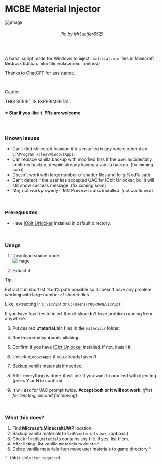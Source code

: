 # MCBE Material Injector

![image](https://github.com/user-attachments/assets/8e0d0846-3ee0-47d2-a490-4acf925c8518)

<h6 align="center">Pic by MrLucifer6529</h6>
<br>

A batch script made for Windows to inject `.material.bin` files in Minecraft Bedrock Edition. (aka file replacement method)  

Thanks to [ChatGPT](https://chatgpt.com) for assistance.

<br>

> [!CAUTION]
> THIS SCRIPT IS EXPERIMENTAL.

#### ⭐️ Star if you like it. PRs are welcome.

<br>

### Known issues
* Can't find Minecraft location if it's installed in any where other than `C:\Program Files\WindowsApps`.
* Can replace vanilla backup with modified files if the user accidentally confirms backup, despite already having a vanilla backup. (fix coming soon)
* Doesn't work with large number of shader files and long %cd% path.
* Can't detect if the user has accepted UAC for IObit Unlocker, but it will still show success message. (fix coming soon)
* May not work properly if MC Preview is also installed. (not confirmed)

<br>

### Prerequisites
* Have [IObit Unlocker](https://www.iobit.com/en/iobit-unlocker.php) installed in default directory.

<br>

### Usage
1. Download source code.  
![image](https://github.com/user-attachments/assets/4422464e-26a3-4068-993e-adc76817ca9c)

2. Extract it.

> [!TIP]
> Extract it in shortest %cd% path possible so it doesn't have any problem working with large number of shader files.  
>
> Like, extracting in `C:\script` or `C:\Users\YOURNAME\script`  
>
> If you have few files to inject then it shouldn't have problem running from anywhere. 

3. Put desired **.material.bin** files in the `materials` folder.

4. Run the script by double clicking.

5. Confirm if you have [IObit Unlocker](https://www.iobit.com/en/iobit-unlocker.php) installed. If not, install it.

6. Unlock `WindowsApps` if you already haven't.

7. Backup vanilla materials if needed.

8. After everything is done, it will ask if you want to proceed with injecting. (press Y or N to confirm)

9. It will ask for UAC prompt twice. **Accept both or it will not work**. *(first for deleting, second for moving)*

<br>

### What this does?
1. Find **Microsoft.MinecraftUWP** location.
2. Backup vanilla materials to `%cd%\materials.bak`. (optional)
3. Check if `%cd%\materials` contains any file. If yes, list them.
4. After listing, list vanilla materials to delete.^
5. Delete vanilla materials then move user materials to game directory.^

`^ IObit Unlocker required`

